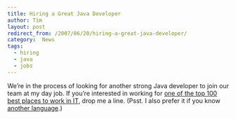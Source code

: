 ```yaml
---
title: Hiring a Great Java Developer
author: Tim
layout: post
redirect_from: /2007/06/20/hiring-a-great-java-developer/
category:  News
tags:
  - hiring
  - java
  - jobs
---
```

We&#8217;re in the process of looking for another strong Java developer to join our team at my day job. If you&#8217;re interested in working for [one of the top 100 best places to work in IT][1], drop me a line. (Psst. I also prefer it if you know [another language][2].)

 [1]: http://computerworld.com/action/article.do?command=viewArticleTOC&specialReportId=9000342&articleId=9024364
 [2]: /tag/ruby

